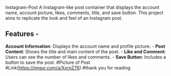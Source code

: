  Instagram-Post
A  Instagram-like post container that displays the account name, account picture, likes, comments, title, and save button. This project aims to replicate the look and feel of an Instagram post.
## Features -
**Account Information**: Displays the account name and profile picture. -
**Post Content**: Shows the title and main content of the post. - 
**Like and Comment**: Users can see the number of likes and comments. - 
**Save Button**: Includes a button to save the post.
#Picture of Post #Link(https://imgur.com/a/XxrnZ76)
#thank you for reading


